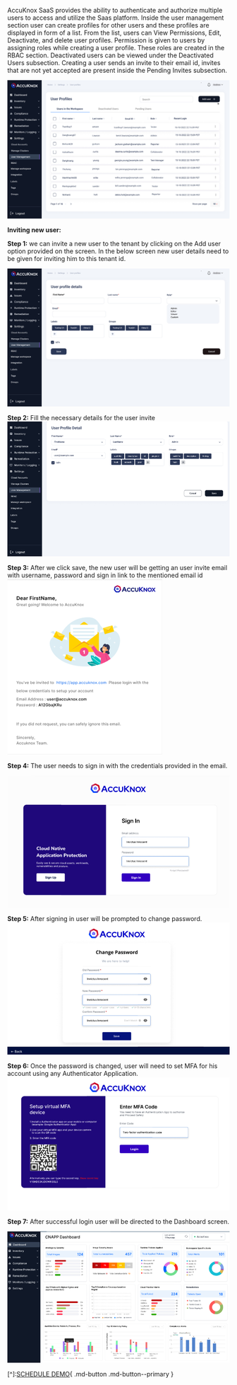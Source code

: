 AccuKnox SaaS provides the ability to authenticate and authorize multiple users to access and utilize the Saas platform. Inside the user management section user can create profiles for other users and these profiles are displayed in form of a list. From the list, users can View Permissions, Edit, Deactivate, and delete user profiles. Permission is given to users by assigning roles while creating a user profile. These roles are created in the RBAC section. Deactivated users can be viewed under the Deactivated Users subsection. Creating a user sends an invite to their email id, invites that are not yet accepted are present inside the Pending Invites subsection.

![](/saas/images/user-manager-1.jpg)

**Inviting new user:** 

**Step 1:** we can invite a new user to the tenant by clicking on the Add user option provided on the screen. In the below screen new user details need to be given for inviting him to this tenant id. 

![](/saas/images/user-manager-2.jpg)

**Step 2:** Fill the necessary details for the user invite
![](/saas/images/user-manager-3.png)

**Step 3:** After we click save, the new user will be getting an user invite email with username, password and sign in link to the mentioned email id 
![](/saas/images/user-manager-4.png)

**Step 4:** The user needs to sign in with the credentials provided in the email. 

![](/saas/images/user-manager-5.png)

**Step 5:** After signing in user will be prompted to change password. 
![](/saas/images/user-manager-6.png)

**Step 6:**  Once the password is changed, user will need to set MFA for his account using any Authenticator Application. 
![](/saas/images/user-manager-7.png)

**Step 7:** After successful login user will be directed to the Dashboard screen.

![](/saas/images/user-manager-8.png)

[^]:[SCHEDULE DEMO](https://www.accuknox.com/contact-us){ .md-button .md-button--primary }
